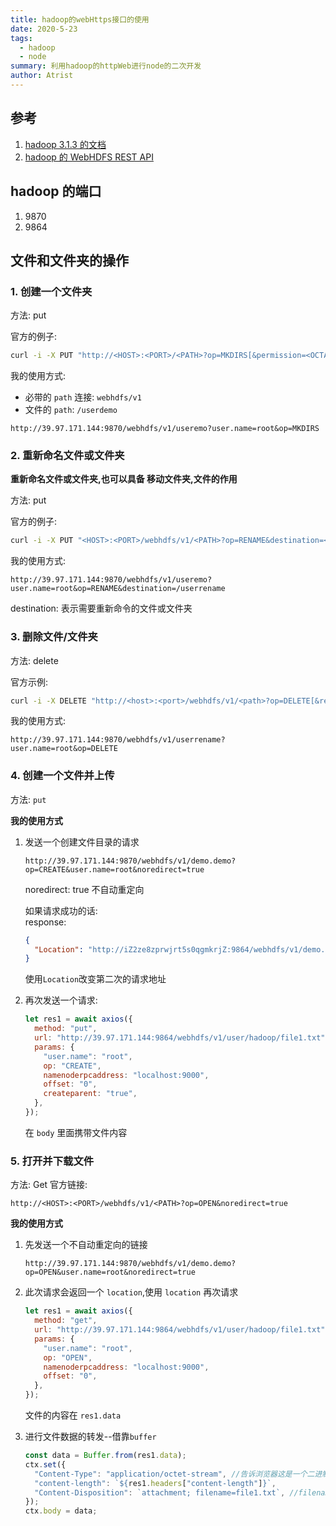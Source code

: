 ```yaml
---
title: hadoop的webHttps接口的使用
date: 2020-5-23
tags:
  - hadoop
  - node
summary: 利用hadoop的httpWeb进行node的二次开发
author: Atrist
---
```


## 参考

1. [hadoop 3.1.3 的文档](https://hadoop.apache.org/docs/r3.1.3/)
2. [hadoop 的 WebHDFS REST API](https://hadoop.apache.org/docs/r3.1.3/hadoop-project-dist/hadoop-hdfs/WebHDFS.html)

## hadoop 的端口

1. 9870
2. 9864

## 文件和文件夹的操作

### 1. 创建一个文件夹

方法: put

官方的例子:

```sh
curl -i -X PUT "http://<HOST>:<PORT>/<PATH>?op=MKDIRS[&permission=<OCTAL>]"
```

我的使用方式:<br/>

- 必带的 `path` 连接: `webhdfs/v1`
- 文件的 `path`: `/userdemo`

```http
http://39.97.171.144:9870/webhdfs/v1/useremo?user.name=root&op=MKDIRS
```

### 2. 重新命名文件或文件夹

**重新命名文件或文件夹,也可以具备 移动文件夹,文件的作用**

方法: put

官方的例子:

```sh
curl -i -X PUT "<HOST>:<PORT>/webhdfs/v1/<PATH>?op=RENAME&destination=<PATH>"
```

我的使用方式:

```http
http://39.97.171.144:9870/webhdfs/v1/useremo?user.name=root&op=RENAME&destination=/userrename
```

destination: 表示需要重新命令的文件或文件夹

### 3. 删除文件/文件夹

方法: delete

官方示例:

```sh
curl -i -X DELETE "http://<host>:<port>/webhdfs/v1/<path>?op=DELETE[&recursive=<true|false>]"
```

我的使用方式:

```http
http://39.97.171.144:9870/webhdfs/v1/userrename?user.name=root&op=DELETE
```

### 4. 创建一个文件并上传

方法: `put`

**我的使用方式**

1. 发送一个创建文件目录的请求

   ```http
   http://39.97.171.144:9870/webhdfs/v1/demo.demo?op=CREATE&user.name=root&noredirect=true
   ```

   noredirect: true 不自动重定向

   如果请求成功的话: <br/>
   response:

   ```json
   {
     "Location": "http://iZ2ze8zprwjrt5s0qgmkrjZ:9864/webhdfs/v1/demo.demo?op=CREATE&user.name=root&namenoderpcaddress=localhost:9000&createflag=&createparent=true&overwrite=false"
   }
   ```

   使用`Location`改变第二次的请求地址

2. 再次发送一个请求:
   ```js
   let res1 = await axios({
     method: "put",
     url: "http://39.97.171.144:9864/webhdfs/v1/user/hadoop/file1.txt",
     params: {
       "user.name": "root",
       op: "CREATE",
       namenoderpcaddress: "localhost:9000",
       offset: "0",
       createparent: "true",
     },
   });
   ```
   在 `body` 里面携带文件内容

### 5. 打开并下载文件

方法: Get
官方链接:

```http
http://<HOST>:<PORT>/webhdfs/v1/<PATH>?op=OPEN&noredirect=true
```

**我的使用方式**

1. 先发送一个不自动重定向的链接

   ```http
   http://39.97.171.144:9870/webhdfs/v1/demo.demo?op=OPEN&user.name=root&noredirect=true
   ```

2. 此次请求会返回一个 `location`,使用 `location` 再次请求

   ```js
   let res1 = await axios({
     method: "get",
     url: "http://39.97.171.144:9864/webhdfs/v1/user/hadoop/file1.txt",
     params: {
       "user.name": "root",
       op: "OPEN",
       namenoderpcaddress: "localhost:9000",
       offset: "0",
     },
   });
   ```

   文件的内容在 `res1.data`

3. 进行文件数据的转发--借靠`buffer`
   ```js
   const data = Buffer.from(res1.data);
   ctx.set({
     "Content-Type": "application/octet-stream", //告诉浏览器这是一个二进制文件
     "content-length": `${res1.headers["content-length"]}`,
     "Content-Disposition": `attachment; filename=file1.txt`, //filename是浏览器下载时的文件名字
   });
   ctx.body = data;
   ```
